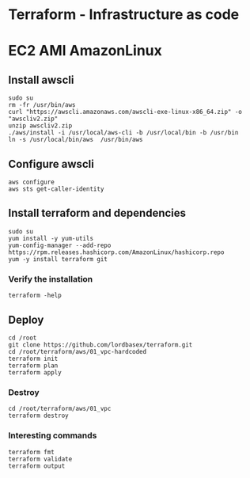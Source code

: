 # Terraform - Infrastructure as code

# EC2 AMI AmazonLinux

## Install awscli
```
sudo su
rm -fr /usr/bin/aws
curl "https://awscli.amazonaws.com/awscli-exe-linux-x86_64.zip" -o "awscliv2.zip"
unzip awscliv2.zip
./aws/install -i /usr/local/aws-cli -b /usr/local/bin -b /usr/bin
ln -s /usr/local/bin/aws  /usr/bin/aws
```

## Configure awscli
```
aws configure
aws sts get-caller-identity
```

## Install terraform and dependencies
```
sudo su
yum install -y yum-utils
yum-config-manager --add-repo https://rpm.releases.hashicorp.com/AmazonLinux/hashicorp.repo
yum -y install terraform git
```

### Verify the installation
```
terraform -help
```

## Deploy
```
cd /root
git clone https://github.com/lordbasex/terraform.git
cd /root/terraform/aws/01_vpc-hardcoded
terraform init
terraform plan
terraform apply
```

### Destroy 
```
cd /root/terraform/aws/01_vpc
terraform destroy
```

### Interesting commands
```
terraform fmt
terraform validate
terraform output
```
